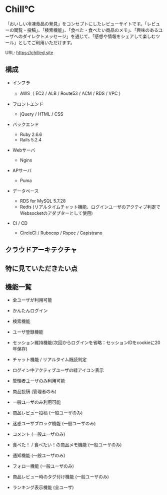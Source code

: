# Chill℃

「おいしい冷凍食品の発見」をコンセプトにしたレビューサイトです。「レビューの閲覧・投稿」、「検索機能」、「食べた・食べたい商品のメモ」、「興味のあるユーザへのダイレクトメッセージ」を通じて、「感想や情報をシェアして楽しむツール」としてご利用いただけます。

URL: https://chilled.site

## 構成

* インフラ
  * AWS（ EC2 / ALB / Route53 / ACM / RDS / VPC )

* フロントエンド
  * jQuery / HTML / CSS
  
* バックエンド
  * Ruby 2.6.6
  * Rails 5.2.4
  
* Webサーバ
  * Nginx

* APサーバ
  * Puma
 
* データベース
  * RDS for MySQL 5.7.28
  * Redis (リアルタイムチャット機能、ログインユーザのアクティブ判定でWebsocketのアダプターとして使用)
  
* CI / CD
  * CircleCI / Rubocop / Rspec / Capistrano 
  
## クラウドアーキテクチャ

## 特に見ていただきたい点

## 機能一覧
* 全ユーザが利用可能
 * かんたんログイン 
 * 検索機能
 * ユーザ登録機能
 * セッション維持機能(次回からログインを省略：セッションIDをcookieに20年保存)
 * チャット機能 / リアルタイム既読判定
 * ログイン中アクティブユーザの緑アイコン表示
 
* 管理者ユーザのみ利用可能
 * 商品投稿 (管理者のみ)
 
* 一般ユーザのみ利用可能
 * 商品レビュー投稿 (一般ユーザのみ)
 * 迷惑ユーザブロック機能 (一般ユーザのみ)
 * コメント (一般ユーザのみ)
 * 食べた！ / 食べたい！の商品メモ機能 (一般ユーザのみ)
 * 通知機能 (一般ユーザのみ)
 * フォロー機能 (一般ユーザのみ)
 * 商品レビュー時のタグ付け機能 (一般ユーザのみ)
 * ランキング表示機能 (全ユーザ)



